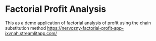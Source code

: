 # Factorial Profit Analysis
This as a demo application of factorial analysis of profit using the chain substitution method https://nervozny-factorial-profit-app-ixvnah.streamlitapp.com/
